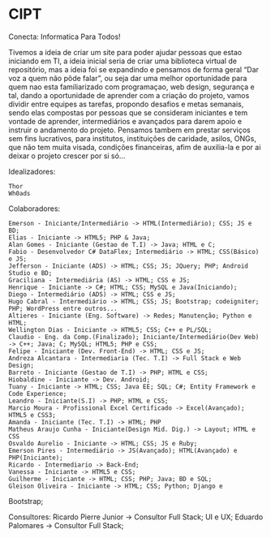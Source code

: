 # CIPT
Conecta: Informatica Para Todos!

Tivemos a ideia de criar um site para poder ajudar pessoas que estao iniciando em TI, a ideia inicial seria de criar uma biblioteca virtual de repositório, mas a ideia foi se expandindo e pensamos de forma geral “Dar voz a quem não pôde falar”, ou seja dar uma melhor oportunidade para quem nao esta familiarizado com programaçao, web design, segurança e tal, dando a oportunidade de aprender com a criação do projeto, vamos dividir entre equipes as tarefas, propondo desafios e metas semanais, sendo elas compostas por pessoas que se consideram iniciantes e tem vontade de aprender, intermediários e avançados para darem apoio e instruir o andamento do projeto. Pensamos tambem em prestar serviços sem fins lucrativos, para institutos, instituições de caridade, asilos, ONGs,  que não tem muita visada, condições financeiras, afim de auxilia-la e por ai deixar o projeto crescer por si só...

Idealizadores:

	Thor
	Wh0ads

Colaboradores:
	
	Emerson - Iniciante/Intermediário -> HTML(Intermediário); CSS; JS e BD;
	Elias - Iniciante -> HTML5; PHP & Java;
	Alan Gomes - Iniciante (Gestao de T.I) -> Java; HTML e C;
	Fabio - Desenvolvedor C# DataFlex; Intermediário -> HTML; CSS(Básico) e JS;
	Jefferson - Iniciante (ADS) -> HTML; CSS; JS; JQuery; PHP; Android Studio e BD;
	Graciliana - Intermediária (AS) -> HTML; CSS e JS;
	Henrique - Iniciante -> C#; HTML; CSS; MySQL e Java(Iniciando);
	Diego - Intermediário (ADS) -> HTML; CSS e JS;
	Hugo Cabral - Intermediário -> HTML; CSS; JS; Bootstrap; codeigniter; PHP; WordPress entre outros...
	Altieres - Iniciante (Eng. Software) -> Redes; Manutenção; Python e HTML;
	Wellington Dias - Iniciante -> HTML5; CSS; C++ e PL/SQL;
	Claudio - Eng. da Comp.(Finalizado); Iniciante/Intermediário(Dev Web) -> C++; Java; C; MySQL; HTML5; PHP e CSS;
	Felipe - Iniciante (Dev. Front-End) -> HTML; CSS e JS;
	Andreza Alcantara - Intermediaria (Tec. T.I) -> Full Stack e Web Design;	
	Barreto - Iniciante (Gestao de T.I) -> PHP; HTML e CSS;
	Hiobaldine - Iniciante -> Dev. Android; 
	Tuany - Iniciante -> HTML; CSS; Java EE; SQL; C#; Entity Framework e Code Experience;
	Leandro - Iniciante(S.I) -> PHP; HTML e CSS;
	Marcio Moura - Profissional Excel Certificado -> Excel(Avançado); HTML5 e CSS3;
	Amanda - Iniciante (Tec. T.I) -> HTML; PHP
	Matheus Araujo Cunha - Iniciante(Design Mid. Dig.) -> Layout; HTML e CSS
	Osvaldo Aurelio - Iniciante -> HTML; CSS; JS e Ruby;
	Emerson Pires - Intermediário -> JS(Avançado); HTML(Avançado) e PHP(Iniciante);
	Ricardo - Intermediario -> Back-End;
	Vanessa - Iniciante -> HTML5 e CSS;
	Guilherme - Iniciante -> HTML; CSS; PHP; Java; BD e SQL;
	Gleison Oliveira - Iniciante -> HTML; CSS; Python; Django e 
Bootstrap;
	
Consultores:
	Ricardo Pierre Junior -> Consultor Full Stack; UI e UX;
	Eduardo Palomares -> Consultor Full Stack;
	
